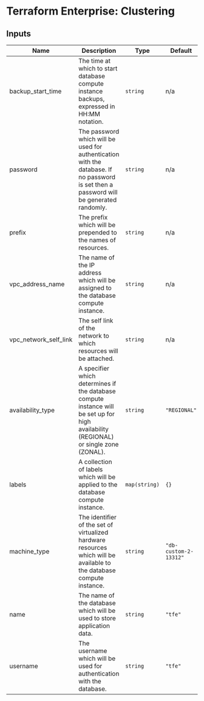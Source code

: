 # Terraform Enterprise: Clustering

## Inputs

| Name | Description | Type | Default | Required |
|------|-------------|------|---------|:-----:|
| backup\_start\_time | The time at which to start database compute instance backups, expressed in HH:MM notation. | `string` | n/a | yes |
| password | The password which will be used for authentication with the database. If no password is set then a password will be generated randomly. | `string` | n/a | yes |
| prefix | The prefix which will be prepended to the names of resources. | `string` | n/a | yes |
| vpc\_address\_name | The name of the IP address which will be assigned to the database compute instance. | `string` | n/a | yes |
| vpc\_network\_self\_link | The self link of the network to which resources will be attached. | `string` | n/a | yes |
| availability\_type | A specifier which determines if the database compute instance will be set up for high availability (REGIONAL) or single zone (ZONAL). | `string` | `"REGIONAL"` | no |
| labels | A collection of labels which will be applied to the database compute instance. | `map(string)` | `{}` | no |
| machine\_type | The identifier of the set of virtualized hardware resources which will be available to the database compute instance. | `string` | `"db-custom-2-13312"` | no |
| name | The name of the database which will be used to store application data. | `string` | `"tfe"` | no |
| username | The username which will be used for authentication with the database. | `string` | `"tfe"` | no |

